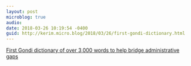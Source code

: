 ```yaml
---
layout: post
microblog: true
audio: 
date: 2018-03-26 10:19:54 -0400
guid: http://kerim.micro.blog/2018/03/26/first-gondi-dictionary.html
---
```

[First Gondi dictionary of over 3,000 words to help bridge administrative gaps](https://www.livemint.com/Politics/CedDmXJQTHYEFHWGUGRRFO/First-Gondi-dictionary-of-over-3000-words-to-help-bridge-ad.html?facet=amp&utm_source=googleamp&utm_medium=referral&utm_campaign=googleamp&__twitter_impression=true)
